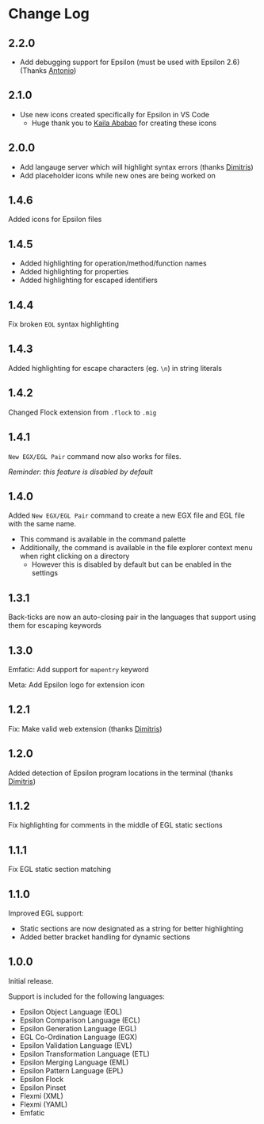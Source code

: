 # Change Log

## 2.2.0

- Add debugging support for Epsilon (must be used with Epsilon 2.6) (Thanks [Antonio](https://github.com/agarciadom))

## 2.1.0

- Use new icons created specifically for Epsilon in VS Code
  - Huge thank you to [Kaila Ababao](https://www.linkedin.com/in/kaila-ababao/) for creating these icons

## 2.0.0

- Add langauge server which will highlight syntax errors (thanks [Dimitris](https://github.com/kolovos))
- Add placeholder icons while new ones are being worked on

## 1.4.6

Added icons for Epsilon files

## 1.4.5

- Added highlighting for operation/method/function names
- Added highlighting for properties
- Added highlighting for escaped identifiers

## 1.4.4

Fix broken `EOL` syntax highlighting

## 1.4.3

Added highlighting for escape characters (eg. `\n`) in string literals

## 1.4.2

Changed Flock extension from `.flock` to `.mig`

## 1.4.1

`New EGX/EGL Pair` command now also works for files.

_Reminder: this feature is disabled by default_

## 1.4.0

Added `New EGX/EGL Pair` command to create a new EGX file and EGL file with the same name.

- This command is available in the command palette
- Additionally, the command is available in the file explorer context menu when right clicking on a directory
  - However this is disabled by default but can be enabled in the settings

## 1.3.1

Back-ticks are now an auto-closing pair in the languages that support using them for escaping keywords

## 1.3.0

Emfatic: Add support for `mapentry` keyword

Meta: Add Epsilon logo for extension icon

## 1.2.1

Fix: Make valid web extension (thanks [Dimitris](https://github.com/kolovos))

## 1.2.0

Added detection of Epsilon program locations in the terminal (thanks [Dimitris](https://github.com/kolovos))

## 1.1.2

Fix highlighting for comments in the middle of EGL static sections

## 1.1.1

Fix EGL static section matching

## 1.1.0

Improved EGL support:

- Static sections are now designated as a string for better highlighting
- Added better bracket handling for dynamic sections

## 1.0.0

Initial release.

Support is included for the following languages:

- Epsilon Object Language (EOL)
- Epsilon Comparison Language (ECL)
- Epsilon Generation Language (EGL)
- EGL Co-Ordination Language (EGX)
- Epsilon Validation Language (EVL)
- Epsilon Transformation Language (ETL)
- Epsilon Merging Language (EML)
- Epsilon Pattern Language (EPL)
- Epsilon Flock
- Epsilon Pinset
- Flexmi (XML)
- Flexmi (YAML)
- Emfatic
